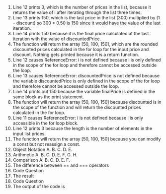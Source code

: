 1. Line 12 prints 3, which is the number of prices in the list, because it returns the value of i after iterating through the list three times.
2. Line 13 prints 150, which is the last price in the list (300) multiplied by (1 - discount) so 300 * 0.50 is 150 since it would have the value of the last iteration.
3. Line 14 prints 150 because it is the final price calculated at the last iteration with the value of discountedPrice.
4. The function will return the array [50, 100, 150], which are the rounded discounted prices calculated in the for loop for the input price and discount. Nothing gets printed because it is a return function.
5. Line 12 causes ReferenceError: i is not defined because i is only defined in the scope of the for loop and therefore cannot be accessed outside the loop.
6. Line 13 causes ReferenceError: discountedPrice is not defined because the variable discountedPrice is only defined in the scope of the for loop and therefore cannot be accessed outside the loop.
7. Line 14 prints out 150 because the variable finalPrice is defined in the same block as the print statement.
8. The function will return the array [50, 100, 150] because discounted is in the scope of the function and will return the discounted prices calculated in the for loop.
9. Line 11 causes ReferenceError: i is not defined because i is only accessible in the for loop block.
10. Line 12 prints 3 because the length is the number of elements in the input list prices.
11. The function will return the array [50, 100, 150] because you can modify a const but not reassign a const.
12. Object Notation
    A.
    B.
    C.
    D.
    E.
14. Arithmetic
    A.
    B.
    C.
    D.
    E.
    F.
    G.
    H.
15. Comparison
    A.
    B.
    C.
    D.
    E.
    F.
17. The difference between == and === operators
18. Code Question
19. The result
20. Code Question
21. The output of the code is


